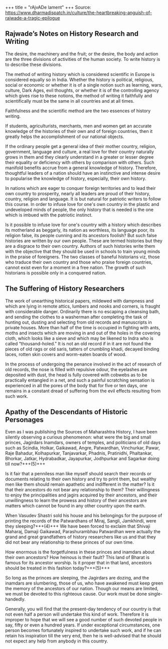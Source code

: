 +++
title = "rAjvADe lament"
+++
Source: https://www.dharmadispatch.in/culture/the-heartbreaking-anguish-of-rajwade-a-tragic-epilogue

## Rajwade’s Notes on History Research and Writing
The desire, the machinery and the fruit; or the desire, the body and action are the three divisions of activities of the human society. To write history is to describe these divisions.

The method of writing history which is considered scientific in Europe is considered equally so in India. Whether the history is political, religious, social or economic or whether it is of a single notion such as learning, wars, culture, Dark Ages, evil thoughts, or whether it is of the controlling agency which gives rise to these notions, the method of writing it faithfully and scientifically must be the same in all countries and at all times.


Faithfulness and the scientific method are the two essences of history writing.

If students, agriculturists, merchants, men and women get an accurate knowledge of the histories of their own and of foreign countries, then it greatly helps the accomplishment of our national objects.

If the ordinary people get a general idea of their mother country, religion, government, language and culture, a real love for their country naturally grows in them and they clearly understand in a greater or lesser degree their equality or deficiency with others by comparison with others. Such manifold benefits accrue from a general knowledge of history. Therefore, thoughtful leaders of a nation should have an instinctive and intense desire to popularise the knowledge of history, especially, their own history.

In nations which are eager to conquer foreign territories and to lead their own country to prosperity, nearly all leaders are proud of their history, country, religion and language. It is but natural for patriotic writers to follow this course. In order to infuse love for one's own country in the plastic and undeveloped minds of people, the only history that is needed is the one which is imbued with the patriotic instinct.

Is it possible to infuse love for one's country with a history which describes its motherland as beggarly, its nation as worthless, its language poor, its religion false, its people cunning and its ancestors foolish? But such false histories are written by our own people. These are termed histories but they are a disgrace to their own country. Authors of such histories write them with the objective that they should be used in schools to train young minds in the praise of foreigners. The two classes of baneful historians viz, those who traduce their own country and those who praise foreign countries, cannot exist even for a moment in a free nation. The growth of such historians is possible only in a conquered nation.

## The Suffering of History Researchers
The work of unearthing historical papers, mildewed with dampness and which are lying in remote attics, lumbers and nooks and corners, is fraught with considerable danger. Ordinarily there is no escaping a cleansing bath, and sending the clothes to a washerman after completing the task of hunting out, dusting and selecting from old records and manuscripts in private houses. More than half of the time is occupied in fighting with ants, moths and insects which are moving in and out of the holes in the covering cloth, which looks like a sieve and which may be likened to Indra who is called “thousand-holed.” It is not an old record if in it are not found the pieces of old rags or old saris, tatters of crumbling khadi, decayed binding laces, rotten skin covers and worm-eaten boards of wood.

In the process of undergoing the penance involved in the act of research of old records, the nose is filled with repulsive odour, the eyelashes are deposited with dust, the head is fully covered with cobwebs as to be practically entangled in a net, and such a painful scratching sensation is experienced in all the pores of the body that for five or ten days, one remains in a constant dread of suffering from the evil effects resulting from such work.

## Apathy of the Descendants of Historic Personages
Even as I was publishing the Sources of Maharashtra History, I have been silently observing a curious phenomenon: what were the big and small princes, Jagirdars Inamdars, owners of temples, and politicians of old days such as Scindia, Holkar, Gaikawad, Angre, Patwardhan, Vinchurkar, Pawar, Raje Bahadur, Kolhapurkar, Tanjavarkar, Phadnis, Pratinidhi, Phaltankar, Bhorkar, Jatkar, Hydrabadkar, Jayapurkar, Jodhpurkar and Sagarkar doing till now?+++(5)+++

Is it fair that a penniless man like myself should search their records or documents relating to their own history and try to print them, but wealthy men like them should remain apathetic and indifferent in the matter? Is it that their ancestors do not bear any relationship to them? Their willingness to enjoy the principalities and jagirs acquired by their ancestors, and their unwillingness to learn the prowess and history of their ancestors are matters which cannot be found in any other country upon the earth.

When Vasudev Shastri sold his house and his belongings for the purpose of printing the records of the Patwardhans of Miraj, Sangli, Jamkhindi, were they sleeping?+++(4)+++ We have been forced to exclaim that Shivaji Maharaj, Damaji Gaikawad, Parashurambhau Patwardhan were actually the grand and great grandfathers of history researchers like us and that they did not bear any relationship to these princes of our own time.

How enormous is the forgetfulness in these princes and inamdars about their own ancestors? How heinous is their fault? This land of Bharat is famous for its ancestor worship. Is it proper that in that land, ancestors should be treated in this fashion today?+++(5)+++

So long as the princes are sleeping, the Jagirdars are dozing, and the inamdars are slumbering, those of us, who have awakened must keep green the memory of the ancestors of our nation. Though our means are limited, we must be devoted to this righteous cause. Our work must be done single-handedly.

Generally, you will find that the present-day tendency of our country is that not even half a person will undertake this kind of work. Therefore it is improper to hope that we will see a good number of such devoted people in say, fifty or even a hundred years. If under exceptional circumstances, one person becomes fortunately inspired to undertake such work, and if he can retain his inspiration till the very end, then he is well-advised that he should not expect any help from anybody in this country.
